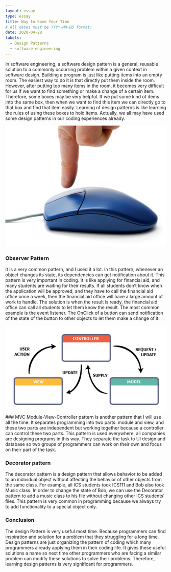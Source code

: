 ```yaml
---
layout: essay
type: essay
title: Way to Save Your Time 
# All dates must be YYYY-MM-DD format!
date: 2020-04-28
labels:
  - Design Patterns
  - software engineering
---
```


In software engineering, a software design pattern is a general, reusable solution to a commonly occurring problem within a given context in software design. Building a program is just like putting items into an empty room. The easiest way to do it is that directly put them inside the room. However, after putting too many items in the room, it becomes very difficult for us if we want to find something or make a change of a certain item. Therefore, some boxes may be very helpful. If we put some kind of items into the same box, then when we want to find this item we can directly go to that box and find that item easily. Learning of design patterns is like learning the rules of using these boxes to hold items. Actually, we all may have used some design patterns in our coding experiences already.

<img class="ui medium left floated image" src="../images/mouse-click.png">

### Observer Pattern
It is a very common pattern, and I used it a lot. In this pattern, whenever an object changes its state, its dependencies can get notification about it. This pattern is very important in coding. It is like applying for financial aid, and many students are waiting for their results. If all students don’t know when the application will be approved, and they have to call the financial aid office once a week, then the financial aid office will have a large amount of work to handle. The solution is when the result is ready, the financial aid office can call all students to let them know the result. The most common example is the event listener. The OnClick of a button can send notification of the state of the button to other objects to let them make a change of it. 

<img class="ui medium left floated image" src="../images/MVC.png">
### MVC
Module-View-Controller pattern is another pattern that I will use all the time. It separates programming into two parts: module and view, and these two parts are independent but working together because a controller can control these two parts. This pattern is used everywhere, all companies are designing programs in this way. They separate the task to UI design and database so two groups of programmers can work on their own and focus on their part of the task.

### Decorator pattern
The decorator pattern is a design pattern that allows behavior to be added to an individual object without affecting the behavior of other objects from the same class. For example, all ICS students took ICS111 and Bob also took Music class. In order to change the state of Bob, we can use the Decorator pattern to add a music class to his file without changing other ICS students’ files. This pattern is very common in programming because we always try to add functionality to a special object only.

### Conclusion
The design Pattern is very useful most time. Because programmers can find inspiration and solution for a problem that they struggling for a long time. Design patterns are just organizing the pattern of coding which many programmers already applying them in their coding life. It gives these useful solutions a name so next time other programmers who are facing a similar problem can modify these solutions to solve their problems. Therefore, learning design patterns is very significant for programmers.

